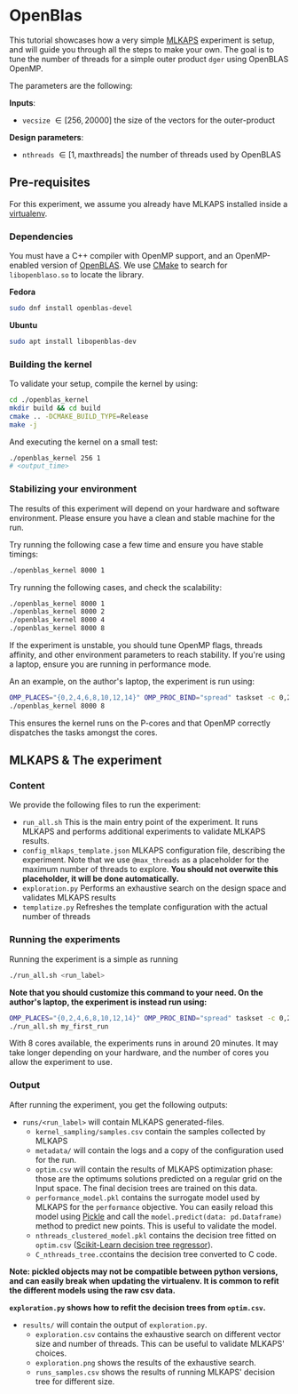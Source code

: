 # OpenBlas

This tutorial showcases how a very simple [MLKAPS](https://github.com/MLCGO/MLKAPS) experiment is setup, and will guide you through all the steps to make your own.
The goal is to tune the number of threads for a simple outer product `dger` using OpenBLAS OpenMP.

The parameters are the following:

**Inputs**:

- `vecsize` $\in [256, 20000]$ the size of the vectors for the outer-product

**Design parameters**:

- `nthreads` $\in [1, \text{maxthreads}]$ the number of threads used by OpenBLAS

## Pre-requisites

For this experiment, we assume you already have MLKAPS installed inside a [virtualenv](https://virtualenv.pypa.io/en/latest/).

### Dependencies

You must have a C++ compiler with OpenMP support, and an OpenMP-enabled version of [OpenBLAS](http://www.openmathlib.org/OpenBLAS/). We use [CMake](https://cmake.org/) to search for `libopenblaso.so` to locate the library.

**Fedora**

```sh
sudo dnf install openblas-devel
```

**Ubuntu**

```bash
sudo apt install libopenblas-dev
```

### Building the kernel

To validate your setup, compile the kernel by using:

```bash
cd ./openblas_kernel
mkdir build && cd build
cmake .. -DCMAKE_BUILD_TYPE=Release
make -j
```

And executing the kernel on a small test:

```bash
./openblas_kernel 256 1
# <output_time>
```

### Stabilizing your environment

The results of this experiment will depend on your hardware and software environment. Please ensure you have a clean and stable machine for the run.

Try running the following case a few time and ensure you have stable timings:

```bash
./openblas_kernel 8000 1
```

Try running the following cases, and check the scalability:

```bash
./openblas_kernel 8000 1
./openblas_kernel 8000 2
./openblas_kernel 8000 4
./openblas_kernel 8000 8
```

If the experiment is unstable, you should tune OpenMP flags, threads affinity, and other environment parameters to reach stability. If you're using a laptop, ensure you are running in performance mode.

An an example, on the author's laptop, the experiment is run using:

```bash
OMP_PLACES="{0,2,4,6,8,10,12,14}" OMP_PROC_BIND="spread" taskset -c 0,2,4,6,8,10,12,14 \
./openblas_kernel 8000 8
```

This ensures the kernel runs on the P-cores and that OpenMP correctly dispatches the tasks amongst the cores.

## MLKAPS & The experiment

### Content

We provide the following files to run the experiment:

- `run_all.sh` This is the main entry point of the experiment. It runs MLKAPS and performs additional experiments to validate MLKAPS results.
- `config_mlkaps_template.json` MLKAPS configuration file, describing the experiment. Note that we use `@max_threads` as a placeholder for the maximum number of threads to explore. **You should not overwite this placeholder, it will be done automatically.**
- `exploration.py` Performs an exhaustive search on the design space and validates MLKAPS results
- `templatize.py` Refreshes the template configuration with the actual number of threads

### Running the experiments

Running the experiment is a simple as running

```bash
./run_all.sh <run_label>
```

**Note that you should customize this command to your need.
On the author's laptop, the experiment is instead run using:**

```bash
OMP_PLACES="{0,2,4,6,8,10,12,14}" OMP_PROC_BIND="spread" taskset -c 0,2,4,6,8,10,12,14 \
./run_all.sh my_first_run
```

With 8 cores available, the experiments runs in around 20 minutes. It may take longer depending on your hardware, and the number of cores you allow the experiment to use.

### Output

After running the experiment, you get the following outputs:

- `runs/<run_label>` will contain MLKAPS generated-files.
    - `kernel_sampling/samples.csv` contain the samples collected by MLKAPS
    - `metadata/` will contain the logs and a copy of the configuration used for the run.
    - `optim.csv` will contain the results of MLKAPS optimization phase: those are the optimums solutions predicted on a regular grid on the Input space. The final decision trees are trained on this data.
    - `performance_model.pkl` contains the surrogate model used by MLKAPS for the `performance` objective. You can easily reload this model using 
    [Pickle](https://docs.python.org/3/library/pickle.html) and call the `model.predict(data: pd.Dataframe)` method to predict new points. This is useful to validate the model.
    - `nthreads_clustered_model.pkl` contains the decision tree fitted on `optim.csv` ([Scikit-Learn decision tree regressor](https://scikit-learn.org/stable/modules/generated/sklearn.tree.DecisionTreeRegressor.html)).
    - `C_nthreads_tree.c`contains the decision tree converted to C code.

**Note: pickled objects may not be compatible between python versions, and can easily break when updating the virtualenv. It is common to refit the different models using the raw csv data.**

**`exploration.py` shows how to refit the decision trees from `optim.csv`.**

- `results/` will contain the output of `exploration.py`.
    - `exploration.csv` contains the exhaustive search on different vector size and number of threads. This can be useful to validate MLKAPS' choices.
    - `exploration.png` shows the results of the exhaustive search.
    - `runs_samples.csv` shows the results of running MLKAPS' decision tree for different size.
